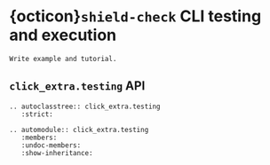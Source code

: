 # {octicon}`shield-check` CLI testing and execution

```{todo}
Write example and tutorial.
```

## `click_extra.testing` API

```{eval-rst}
.. autoclasstree:: click_extra.testing
   :strict:
```

```{eval-rst}
.. automodule:: click_extra.testing
   :members:
   :undoc-members:
   :show-inheritance:
```
